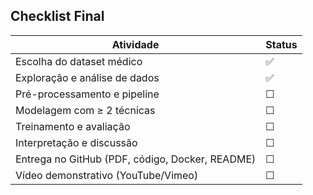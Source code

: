 ## Checklist Final

| Atividade | Status |
|------------|--------|
| Escolha do dataset médico | ✅ | https://www.kaggle.com/datasets/ankushpanday2/heart-attack-prediction-in-indonesia 
| Exploração e análise de dados |  ✅|
| Pré-processamento e pipeline | ☐ |
| Modelagem com ≥ 2 técnicas | ☐ |
| Treinamento e avaliação | ☐ |
| Interpretação e discussão | ☐ |
| Entrega no GitHub (PDF, código, Docker, README) | ☐ |
| Vídeo demonstrativo (YouTube/Vimeo) | ☐ |
